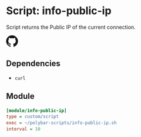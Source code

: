 # Script: info-public-ip

Script returns the Public IP of the current connection.

![skeleton](screenshots/1.png)


## Dependencies

* `curl`


## Module

```ini
[module/info-public-ip]
type = custom/script
exec = ~/polybar-scripts/info-public-ip.sh
interval = 10
```
